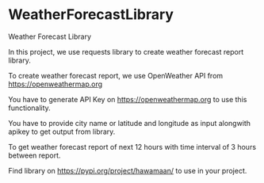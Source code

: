 # WeatherForecastLibrary
Weather Forecast Library

In this project, we use requests library to create weather forecast report library.

To create weather forecast report, we use OpenWeather API from https://openweathermap.org

You have to generate API Key on https://openweathermap.org to use this functionality.

You have to provide city name or latitude and longitude as input alongwith apikey to get output from library.

To get weather forecast report of next 12 hours with time interval of 3 hours between report.

Find library on https://pypi.org/project/hawamaan/ to use in your project.

